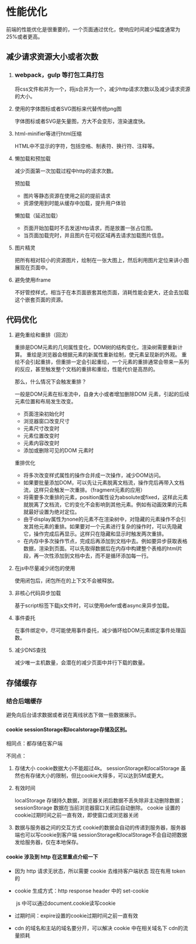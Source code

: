 # 性能优化

前端的性能优化是很重要的，一个页面通过优化，使响应时间减少幅度通常为25%或者更高。

## 减少请求资源大小或者次数　

1. ### webpack，gulp 等打包工具打包

   将css文件和并为一个，将js合并为一个，减少http请求次数以及减少请求资源的大小。

2. 使用的字体图标或者SVG图标来代替传统png图

   字体图标或者SVG是矢量图，方大不会变形，渲染速度快。

3. html-minifier等进行html压缩

   HTML中不显示的字符，包括空格、制表符、换行符、注释等。

4. 懒加载和预加载

   减少页面第一次加载过程中http的请求次数。

   预加载

   - 图片等静态资源在使用之前的提前请求
   - 资源使用到时能从缓存中加载，提升用户体验

   懒加载（延迟加载）

   - 页面开始加载时不去发送http请求，而是放置一张占位图。
   - 当页面加载完时，并且图片在可视区域再去请求加载图片信息。

5. 图片精灵

   把所有相对较小的资源图片，绘制在一张大图上，然后利用图片定位来讲小图展现在页面中。

6. 避免使用iframe

   不好管控样式，相当于在本页面嵌套其他页面，消耗性能会更大，还会去加载这个嵌套页面的资源。

## 代码优化

1. 避免重绘和重排（回流）

   重排是DOM元素的几何属性变化，DOM树的结构变化，渲染树需要重新计算。
   重绘是浏览器会根据元素的新属性重新绘制，使元素呈现新的外观。
   重绘不会引起重排，但重排一定会引起重绘，一个元素的重排通常会带来一系列的反应，甚至触发整个文档的重排和重绘，性能代价是高昂的。

   那么，什么情况下会触发重排？

   一般是DOM元素在标准流中，自身大小或者增加删除DOM 元素，引起的后续元素位置和布局发生改变。

   - 页面渲染初始化时
   - 浏览器窗口改变尺寸
   - 元素尺寸改变时
   - 元素位置改变时
   - 元素内容改变时
   - 添加或删除可见的DOM 元素时

   重排优化

   - 将多次改变样式属性的操作合并成一次操作，减少DOM访问。
   - 如果要批量添加DOM，可以先让元素脱离文档流，操作完后再带入文档流，这样只会触发一次重排。（fragment元素的应用）
   - 将需要多次重排的元素，position属性设为absolute或fixed，这样此元素就脱离了文档流，它的变化不会影响到其他元素。例如有动画效果的元素就最好设置为绝对定位。
   - 由于display属性为none的元素不在渲染树中，对隐藏的元素操作不会引发其他元素的重排。如果要对一个元素进行复杂的操作时，可以先隐藏它，操作完成后再显示。这样只在隐藏和显示时触发两次重排。
   - 在内存中多次操作节点，完成后再添加到文档中去。例如要异步获取表格数据，渲染到页面。可以先取得数据后在内存中构建整个表格的html片段，再一次性添加到文档中去，而不是循环添加每一行。

   

2. 在js中尽量减少闭包的使用

   使用闭包后，闭包所在的上下文不会被释放。

3. 非核心代码异步加载

   基于script标签下载js文件时，可以使用defer或者async来异步加载。

4. 事件委托

   在事件绑定中，尽可能使用事件委托，减少循环给DOM元素绑定事件处理函数。

5. 减少DNS查找

   减少唯一主机数量，会潜在的减少页面中并行下载的数量。

## 存储缓存

### 结合后端缓存

避免向后台请求数据或者说在离线状态下做一些数据展示。

#### cookie sessionStorage和localstorage存储及区别。

相同点：都存储在客户端

不同点：

1. 存储大小
   cookie数据大小不能超过4k。
   sessionStorage和localStorage 虽然也有存储大小的限制，但比cookie大得多，可以达到5M或更大。

2. 有效时间

   localStorage    存储持久数据，浏览器关闭后数据不丢失除非主动删除数据；
   sessionStorage  数据在当前浏览器窗口关闭后自动删除。
   cookie          设置的cookie过期时间之前一直有效，即使窗口或浏览器关闭


3. 数据与服务器之间的交互方式
   cookie的数据会自动的传递到服务器，服务器端也可以写cookie到客户端
   sessionStorage和localStorage不会自动把数据发给服务器，仅在本地保存。

#### cookie 涉及到 http 在这里重点介绍一下

- 因为 http 请求无状态，所以需要 cookie 去维持客户端状态 现在有用 token 的

- cookie 生成方式：http response header 中的 set-cookie 

  ​							js 中可以通过document.cookie读写cookie

- 过期时间：expire设置的cookie过期时间之前一直有效

- cdn 的域名和主站的域名要分开，可以解决 cookie 中在相关域名下 cdn的流量损耗 